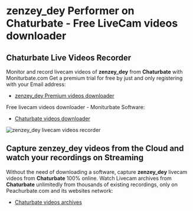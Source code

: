 # zenzey_dey Performer on Chaturbate - Free LiveCam videos downloader

## Chaturbate Live Videos Recorder

Monitor and record livecam videos of **zenzey_dey** from **Chaturbate** with Moniturbate.com
Get a premium trial for free by just and only registering with your Email address:
* [zenzey_dey Premium videos downloader](https://moniturbate.com/request-demo-licence-key.html)

Free livecam videos downloader - Moniturbate Software:
* [Chaturbate videos downloader](https://moniturbate.com/moniturbate-download-software.html)

![zenzey_dey livecam videos recorder](https://peachurnet.com/templates/moniturbate-software.png)


## Capture zenzey_dey videos from the Cloud and watch your recordings on Streaming

Without the need of downloading a software, capture **zenzey_dey** livecam videos from **Chaturbate** 100% online.
Watch Livecam archives from **Chaturbate** unlimitedly from thousands of existing recordings, only on Peachurbate.com and its websites network:
* [Chaturbate videos archives](https://peachurnet.com/)